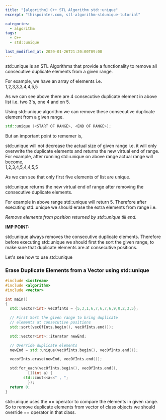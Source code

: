 ```yaml
---
title: "[algorithm] C++ STL Algorithm std::unique"
excerpt: "thispointer.com, stl-algorithm-stdunique-tutorial"

categories:
  - algorithm
tags:
  - C++
  - std::unique

last_modified_at: 2020-01-26T21:20:00T09:00
---
```

std::unique is an STL Algorithms that provide a functionality to remove all consecutive duplicate elements from a given range.  

For example, we have an array of elements i.e.  
1,2,3,3,3,4,4,5,5  

As we can see above there are 4 consecutive duplicate element in above list i.e. two 3's, one 4 and on 5.  

Using std::unique algorithm we can remove these consecutive duplicate element from a given range.  

```cpp 
std::unique (<START OF RANGE>, <END OF RANGE>);
```

But an important point to rememer is,  

std::unique will not decrease the actual size of given range i.e. it will only overwrite the duplicate elements and returns the new virtual end of range.  
For example, after running std::unique on above range actual range will become,  
1,2,3,4,5,4,4,5,5  

As we can see that only first five elements of list are unique.  

std::unique returns the new virtual end of range after removing the consecutive duplicate elements.  

For example in above range std::unique will return 5. Therefore after executing std::unique we should erase the extra elements from range i.e.  

*Remove elements from position returned by std::unique till end.*  

**IMP POINT:**  

std::unique always removes the consecutive duplicate elements. Therefore before executing std::unique we should first the sort the given range, to make sure that duplicate elements are at consecutive positions.  

Let's see how to use std::unique  

### **Erase Duplicate Elements from a Vector using std::unique**  

```cpp
#include <iostream>
#include <algorithm>
#include <vector>

int main()
{
  std::vector<int> vecOfInts = {5,3,1,6,7,6,7,6,9,0,2,3,5};

  // First Sort the given range to bring duplicate
  // elements at consecutive positions
  std::sort(vecOfInts.begin(), vecOfInts.end());

  std::vector<int>::iterator newEnd;

  // Override duplicate elements
  newEnd = std::unique(vecOfInts.begin(), vecOfInts.end());

  vecofInts.erase(newEnd, vecOfInts.end());

  std:for_each(vecOfInts.begin(), vecOfInts.end(),
	      [](int a) {
		std::cout<<a<<" , ";
	      });
  return 0;
}
```

std::unique uses the == operator to compare the elements in given range. So to remove duplicate elements from vector of class objects we should override == operator in that class.  

